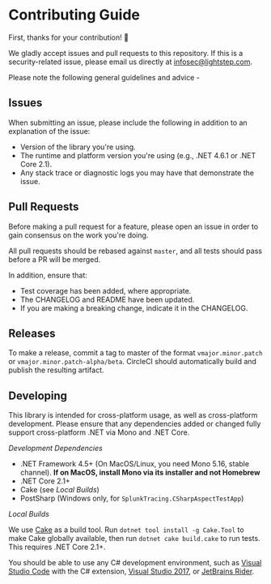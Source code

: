 # Contributing Guide

First, thanks for your contribution! 🎉

We gladly accept issues and pull requests to this repository. If this is a security-related issue, please email us directly at infosec@lightstep.com. 

Please note the following general guidelines and advice -

## Issues
When submitting an issue, please include the following in addition to an explanation of the issue:
- Version of the library you're using.
- The runtime and platform version you're using (e.g., .NET 4.6.1 or .NET Core 2.1).
- Any stack trace or diagnostic logs you may have that demonstrate the issue.

## Pull Requests
Before making a pull request for a feature, please open an issue in order to gain consensus on the work you're doing.

All pull requests should be rebased against `master`, and all tests should pass before a PR will be merged.

In addition, ensure that:
- Test coverage has been added, where appropriate.
- The CHANGELOG and README have been updated.
- If you are making a breaking change, indicate it in the CHANGELOG.

## Releases
To make a release, commit a tag to master of the format `vmajor.minor.patch` or `vmajor.minor.patch-alpha/beta`. CircleCI should automatically build and publish the resulting artifact.

## Developing

This library is intended for cross-platform usage, as well as cross-platform development. Please ensure that any dependencies added or changed fully support cross-platform .NET via Mono and .NET Core.

_Development Dependencies_
- .NET Framework 4.5+ (On MacOS/Linux, you need Mono 5.16, stable channel). **If on MacOS, install Mono via its installer and not Homebrew**
- .NET Core 2.1+
- Cake (see _Local Builds_)
- PostSharp (Windows only, for `SplunkTracing.CSharpAspectTestApp`)

_Local Builds_

We use [Cake](https://cakebuild.net/) as a build tool. Run `dotnet tool install -g Cake.Tool` to make Cake globally available, then run `dotnet cake build.cake` to run tests. This requires .NET Core 2.1+.

You should be able to use any C# development environment, such as [Visual Studio Code](https://code.visualstudio.com/) with the C# extension, [Visual Studio 2017](https://visualstudio.microsoft.com/), or [JetBrains Rider](https://www.jetbrains.com/rider/). 
